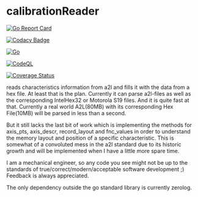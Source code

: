 # calibrationReader
[![Go Report Card](https://goreportcard.com/badge/github.com/asap2Go/calibrationReader)](https://goreportcard.com/report/github.com/asap2Go/calibrationReader)

[![Codacy Badge](https://app.codacy.com/project/badge/Grade/12a206a67d5e4789943701f757b49f6d)](https://www.codacy.com/gh/asap2Go/calibrationReader/dashboard?utm_source=github.com&amp;utm_medium=referral&amp;utm_content=asap2Go/calibrationReader&amp;utm_campaign=Badge_Grade)

[![Go](https://github.com/asap2Go/calibrationReader/actions/workflows/go-build-test-and-license.yml/badge.svg)](https://github.com/asap2Go/calibrationReader/actions/workflows/go-build-test-and-license.yml)

[![CodeQL](https://github.com/asap2Go/calibrationReader/actions/workflows/codeql-analysis.yml/badge.svg)](https://github.com/asap2Go/calibrationReader/actions/workflows/codeql-analysis.yml)

[![Coverage Status](https://coveralls.io/repos/github/asap2Go/calibrationReader/badge.svg?branch=main)](https://coveralls.io/github/asap2Go/calibrationReader?branch=main)

 reads characteristics information from a2l and fills it with the data from a hex file.
 At least that is the plan. 
 Currently it can parse a2l-files as well as the corresponding IntelHex32 or Motorola S19 files. 
 And it is quite fast at that. Currently a real world A2L(80MB) with its corresponding Hex File(10MB) will be parsed in less than a second.
 
 But it still lacks the last bit of work which is implementing the methods for axis_pts, axis_descr, record_layout and fnc_values
 in order to understand the memory layout and position of a specific characteristic.
 This is somewhat of a convoluted mess in the a2l standard due to its historic growth and will be implemented when I have a little more spare time.
 
 I am a mechanical engineer, so any code you see might not be up to the standards of true/correct/modern/acceptable software development ;)
 Feedback is always appreciated.
 
 The only dependency outside the go standard library is currently zerolog.
